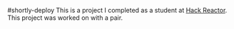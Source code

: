 #shortly-deploy
This is a project I completed as a student at [Hack Reactor](http://hackreactor.com). This project was worked on with a pair.
